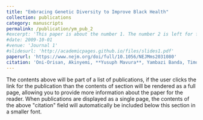 ```yaml
---
title: "Embracing Genetic Diversity to Improve Black Health"
collection: publications
category: manuscripts
permalink: /publication/ym_pub_2
#excerpt: 'This paper is about the number 1. The number 2 is left for future work.'
#date: 2009-10-01
#venue: 'Journal 1'
#slidesurl: 'http://academicpages.github.io/files/slides1.pdf'
paperurl: 'https://www.nejm.org/doi/full/10.1056/NEJMms2031080'
citation: 'Oni-Orisan, Akinyemi, **Yusuph Mavura**, Yambazi Banda, Timothy A. Thornton, and Ronnie Sebro. New England Journal of Medicine 384, no. 12 (2021): 1163-1167.'
---
```


The contents above will be part of a list of publications, if the user clicks the link for the publication than the contents of section will be rendered as a full page, allowing you to provide more information about the paper for the reader. When publications are displayed as a single page, the contents of the above "citation" field will automatically be included below this section in a smaller font.
